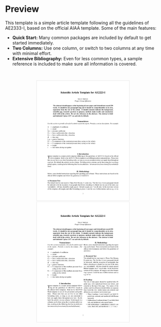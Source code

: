 # Preview

This template is a simple article template following all the guidelines of AE2333-I, based on the official AIAA template. Some of the main features:

* **Quick Start:** Many common packages are included by default to get started immediately.
* **Two Columns:** Use one column, or switch to two columns at any time with minimal effort.
* **Extensive Bibliography:** Even for less common types, a sample reference is included to make sure all information is covered.

</br>

<p align="center">
  <img src="./example-article.png" alt="Report Style" width="300" hspace="15" style='border:1px solid #E6E6E6'>
  <img src="./example-article-twocolumn.png" alt="Report Classic Style" width="300" hspace="15" style='border:1px solid #E6E6E6'>
</p>
